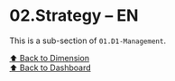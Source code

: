 # 02.Strategy – EN

This is a sub-section of `01.D1-Management`.

[⬆ Back to Dimension](../)  
[⬆ Back to Dashboard](../../)
